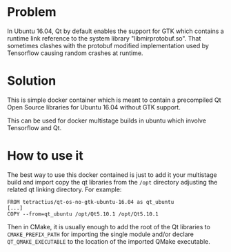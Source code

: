 # Problem 

In Ubuntu 16.04, Qt by default enables the support for GTK which contains a runtime link reference to the system library "libmirprotobuf.so". 
That sometimes clashes with the protobuf modified implementation used by Tensorflow causing random crashes at runtime.

# Solution

This is simple docker container which is meant to contain a precompiled Qt Open Source libraries for Ubuntu 16.04 without GTK support.

This can be used for docker multistage builds in ubuntu which involve Tensorflow and Qt.

# How to use it

The best way to use this docker contained is just to add it your multistage build and import copy the qt libraries from the `/opt` directory adjusting the related qt linking directory.
For example:

```
FROM tetractius/qt-os-no-gtk-ubuntu-16.04 as qt_ubuntu
[...]
COPY --from=qt_ubuntu /opt/Qt5.10.1 /opt/Qt5.10.1
```

Then in CMake, it is usually enough to add the root of the Qt libraries to `CMAKE_PREFIX_PATH` for importing the single module and/or declare `QT_QMAKE_EXECUTABLE` to the location of the imported QMake executable.
